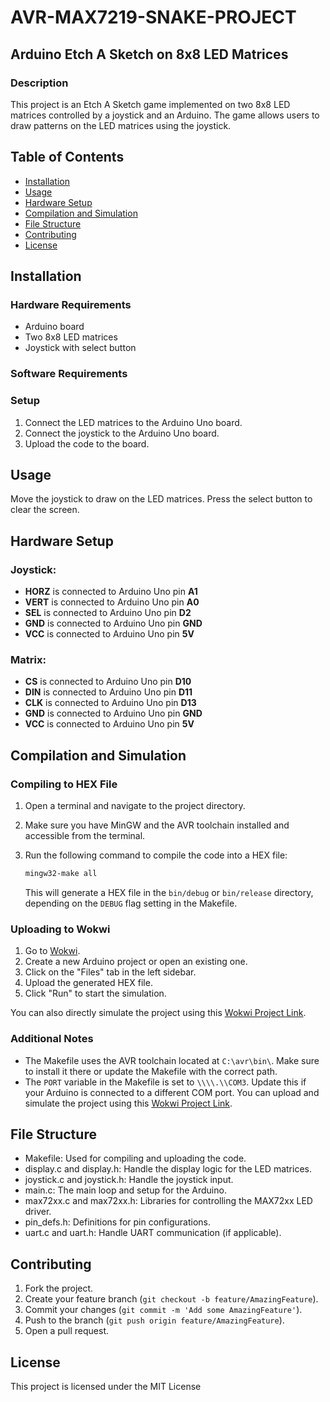# AVR-MAX7219-SNAKE-PROJECT
## Arduino Etch A Sketch on 8x8 LED Matrices
### Description
This project is an Etch A Sketch game implemented on two 8x8 LED matrices controlled by a joystick and an Arduino. The game allows users to draw patterns on the LED matrices using the joystick.

## Table of Contents

- [Installation](#installation)
- [Usage](#usage)
- [Hardware Setup](#hardware-setup)
- [Compilation and Simulation](#compilation-and-simulation)
- [File Structure](#file-structure)
- [Contributing](#contributing)
- [License](#license)

## Installation

### Hardware Requirements
- Arduino board
- Two 8x8 LED matrices
- Joystick with select button

### Software Requirements


### Setup
1. Connect the LED matrices to the Arduino Uno board.
2. Connect the joystick to the Arduino Uno board.
3. Upload the code to the board.

## Usage
Move the joystick to draw on the LED matrices. Press the select button to clear the screen.

## Hardware Setup

### Joystick:
- **HORZ** is connected to Arduino Uno pin **A1**
- **VERT** is connected to Arduino Uno pin **A0**
- **SEL** is connected to Arduino Uno pin **D2**
- **GND** is connected to Arduino Uno pin **GND**
- **VCC** is connected to Arduino Uno pin **5V**

### Matrix:
- **CS** is connected to Arduino Uno pin **D10**
- **DIN** is connected to Arduino Uno pin **D11**
- **CLK** is connected to Arduino Uno pin **D13**
- **GND** is connected to Arduino Uno pin **GND**
- **VCC** is connected to Arduino Uno pin **5V**

## Compilation and Simulation

### Compiling to HEX File

1. Open a terminal and navigate to the project directory.
2. Make sure you have MinGW and the AVR toolchain installed and accessible from the terminal.
3. Run the following command to compile the code into a HEX file:

    ```bash
    mingw32-make all
    ```

    This will generate a HEX file in the `bin/debug` or `bin/release` directory, depending on the `DEBUG` flag setting in the Makefile.

### Uploading to Wokwi

1. Go to [Wokwi](https://wokwi.com/).
2. Create a new Arduino project or open an existing one.
3. Click on the "Files" tab in the left sidebar.
4. Upload the generated HEX file.
5. Click "Run" to start the simulation.

You can also directly simulate the project using this [Wokwi Project Link](https://wokwi.com/projects/296234816685212169).

### Additional Notes

- The Makefile uses the AVR toolchain located at `C:\avr\bin\`. Make sure to install it there or update the Makefile with the correct path.
- The `PORT` variable in the Makefile is set to `\\\\.\\COM3`. Update this if your Arduino is connected to a different COM port.
You can upload and simulate the project using this [Wokwi Project Link](https://wokwi.com/projects/296234816685212169).

## File Structure
* Makefile: Used for compiling and uploading the code.
* display.c and display.h: Handle the display logic for the LED matrices.
* joystick.c and joystick.h: Handle the joystick input.
* main.c: The main loop and setup for the Arduino.
* max72xx.c and max72xx.h: Libraries for controlling the MAX72xx LED driver.
* pin_defs.h: Definitions for pin configurations.
* uart.c and uart.h: Handle UART communication (if applicable).

## Contributing

1. Fork the project.
2. Create your feature branch (`git checkout -b feature/AmazingFeature`).
3. Commit your changes (`git commit -m 'Add some AmazingFeature'`).
4. Push to the branch (`git push origin feature/AmazingFeature`).
5. Open a pull request.

## License

This project is licensed under the MIT License
